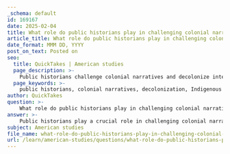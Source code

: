 ```yaml
---
_schema: default
id: 169167
date: 2025-02-04
title: What role do public historians play in challenging colonial narratives and decolonizing interpretation?
article_title: What role do public historians play in challenging colonial narratives and decolonizing interpretation?
date_format: MMM DD, YYYY
post_on_text: Posted on
seo:
  title: QuickTakes | American studies
  page_description: >-
    Public historians challenge colonial narratives and decolonize interpretation by advocating for Indigenous voices, critically examining history, collaborating with Indigenous communities, and promoting cultural reclamation through accessible archives and exhibitions.
  page_keywords: >-
    public historians, colonial narratives, decolonization, Indigenous voices, museum practices, history interpretation, critical examination, collaborative exhibitions, memoryscapes, cultural reclamation, archives, historical representation, Indigenous histories, public spaces, empowerment, representation, self-determination
author: QuickTakes
question: >-
    What role do public historians play in challenging colonial narratives and decolonizing interpretation?
answer: >-
    Public historians play a crucial role in challenging colonial narratives and decolonizing interpretation within museums and public history. Their responsibilities encompass several key areas:\n\n1. **Advocacy for Indigenous Voices**: Public historians are urged to prioritize Indigenous perspectives in historical interpretation. This involves actively seeking out and incorporating Indigenous narratives, experiences, and knowledge systems into public history practices. By doing so, they help to dismantle the dominant colonial narratives that have historically marginalized Indigenous voices.\n\n2. **Critical Examination of History**: Public historians are called to critically analyze and reinterpret historical events, particularly those related to colonialism. This includes a rigorous examination of events such as California Mission history, where Indigenous experiences are often overlooked. By centering Indigenous voices in these narratives, public historians can provide a more nuanced understanding of history that acknowledges the complexities and ongoing impacts of colonialism.\n\n3. **Collaborative Exhibition Development**: Engaging in collaborative efforts with Indigenous communities is essential for creating exhibitions that reflect accurate and respectful representations of Indigenous histories. This collaboration not only empowers Indigenous communities but also fosters a sense of ownership over their narratives, allowing for a more authentic representation in public spaces.\n\n4. **Memoryscapes and Symbolism**: Public historians can utilize the concept of "memoryscapes" to challenge and reinterpret colonial narratives. For instance, the empty plinths left behind after the removal of colonial statues serve as powerful symbols of resilience and a commitment to reimagining public spaces. These spaces can be transformed to honor Indigenous experiences and histories, providing opportunities for new stories to emerge.\n\n5. **Cultural Reclamation and Archives**: The preservation of Indigenous histories through archives is vital for cultural reclamation. Public historians must advocate for the protection of archival records related to Indigenous communities, ensuring that these histories are not only preserved but also accessible for future generations. This effort supports Indigenous self-determination and the reclamation of cultural narratives.\n\n6. **Call to Action**: Public historians are encouraged to engage in ongoing conversations about decolonization and the implications of their work. This includes recognizing the urgency of decolonizing public history practices and advocating for the inclusion of Indigenous voices in all aspects of historical interpretation and representation.\n\nIn summary, public historians are instrumental in challenging colonial narratives by advocating for Indigenous voices, critically examining history, collaborating with communities, and promoting cultural reclamation. Their efforts contribute to a more inclusive and accurate representation of Indigenous experiences in public history, ultimately fostering a deeper understanding of the complexities of colonialism and its lasting impacts.
subject: American studies
file_name: what-role-do-public-historians-play-in-challenging-colonial-narratives-and-decolonizing-interpretation.md
url: /learn/american-studies/questions/what-role-do-public-historians-play-in-challenging-colonial-narratives-and-decolonizing-interpretation
---
```


&nbsp;
